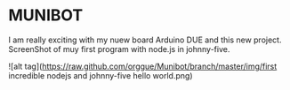 MUNIBOT
=======

I am really exciting with my nuew board Arduino DUE and this new project. 
ScreenShot of muy first program with node.js in johnny-five.

![alt tag](https://raw.github.com/orggue/Munibot/branch/master/img/first incredible nodejs and johnny-five hello world.png)
